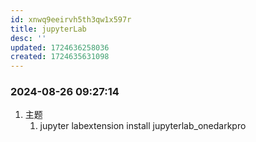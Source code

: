 ```yaml
---
id: xnwq9eeirvh5th3qw1x597r
title: jupyterLab
desc: ''
updated: 1724636258036
created: 1724635631098
---
```


### 2024-08-26 09:27:14

1. 主题
   1. jupyter labextension install jupyterlab_onedarkpro
